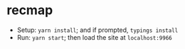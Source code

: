 # recmap

- Setup: `yarn install`; and if prompted, `typings install`
- Run: `yarn start`; then load the site at `localhost:9966`

